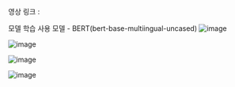 영상 링크 : 

모델 학습 사용 모델 - BERT(bert-base-multiingual-uncased)
![image](https://github.com/CrayonHanChan/chatbotproject_goaldam/assets/145984937/56201e9e-7442-4234-a3db-24f22719f112)


![image](https://github.com/CrayonHanChan/chatbotproject_goaldam/assets/145984937/65ccbd59-3066-440f-ac81-a56aaa1affc8)


![image](https://github.com/CrayonHanChan/chatbotproject_goaldam/assets/145984937/e2972719-d15f-4f80-8be7-76e37dcd9c1b)



![image](https://github.com/CrayonHanChan/chatbotproject_goaldam/assets/145984937/96297345-cf82-4c9b-8871-2c09f4b0b69b)
